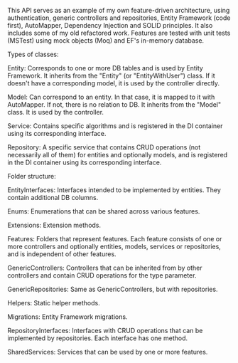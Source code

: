 This API serves as an example of my own feature-driven architecture, using authentication, generic controllers and repositories, Entity Framework (code first), AutoMapper, Dependency Injection and SOLID principles. It also includes some of my old refactored work. Features are tested with unit tests (MSTest) using mock objects (Moq) and EF's in-memory database.


Types of classes:


Entity: Corresponds to one or more DB tables and is used by Entity Framework. It inherits from the "Entity" (or "EntityWithUser") class. If it doesn't have a corresponding model, it is used by the controller directly.

Model: Can correspond to an entity. In that case, it is mapped to it with AutoMapper. If not, there is no relation to DB. It inherits from the "Model" class. It is used by the controller.

Service: Contains specific algorithms and is registered in the DI container using its corresponding interface.

Repository: A specific service that contains CRUD operations (not necessarily all of them) for entities and optionally models, and is registered in the DI container using its corresponding interface.


Folder structure:


EntityInterfaces: Interfaces intended to be implemented by entities. They contain additional DB columns.

Enums: Enumerations that can be shared across various features.

Extensions: Extension methods.

Features: Folders that represent features. Each feature consists of one or more controllers and optionally entities, models, services or repositories, and is independent of other features.

GenericControllers: Controllers that can be inherited from by other controllers and contain CRUD operations for the type parameter.

GenericRepositories: Same as GenericControllers, but with repositories.

Helpers: Static helper methods.

Migrations: Entity Framework migrations.

RepositoryInterfaces: Interfaces with CRUD operations that can be implemented by repositories. Each interface has one method.

SharedServices: Services that can be used by one or more features.
